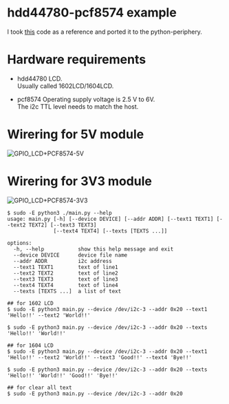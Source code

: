 # hdd44780-pcf8574 example   
I took [this](https://www.raspberrypi-spy.co.uk/2012/07/16x2-lcd-module-control-using-python/) code as a reference and ported it to the python-periphery.   

# Hardware requirements
- hdd44780 LCD.   
 Usually called 1602LCD/1604LCD.   

- pcf8574
 Operating supply voltage is 2.5 V to 6V.   
 The i2c TTL level needs to match the host.   

# Wirering for 5V module
![GPIO_LCD+PCF8574-5V](https://github.com/nopnop2002/python-periphery-example/assets/6020549/e627ab31-9af1-4f42-87da-a0dfec66f8c4)

# Wirering for 3V3 module
![GPIO_LCD+PCF8574-3V3](https://github.com/nopnop2002/python-periphery-example/assets/6020549/6d7fcdfe-d48c-4208-a92b-1e23a864d136)


```
$ sudo -E python3 ./main.py --help
usage: main.py [-h] [--device DEVICE] [--addr ADDR] [--text1 TEXT1] [--text2 TEXT2] [--text3 TEXT3]
               [--text4 TEXT4] [--texts [TEXTS ...]]

options:
  -h, --help           show this help message and exit
  --device DEVICE      device file name
  --addr ADDR          i2c address
  --text1 TEXT1        text of line1
  --text2 TEXT2        text of line2
  --text3 TEXT3        text of line3
  --text4 TEXT4        text of line4
  --texts [TEXTS ...]  a list of text

## for 1602 LCD
$ sudo -E python3 main.py --device /dev/i2c-3 --addr 0x20 --text1 'Hello!!' --text2 'World!!'

$ sudo -E python3 main.py --device /dev/i2c-3 --addr 0x20 --texts 'Hello!!' 'World!!'

## for 1604 LCD
$ sudo -E python3 main.py --device /dev/i2c-3 --addr 0x20 --text1 'Hello!!' --text2 'World!!' --text3 'Good!!' --text4 'Bye!!'

$ sudo -E python3 main.py --device /dev/i2c-3 --addr 0x20 --texts 'Hello!!' 'World!!' 'Good!!' 'Bye!!'

## for clear all text
$ sudo -E python3 main.py --device /dev/i2c-3 --addr 0x20
```
